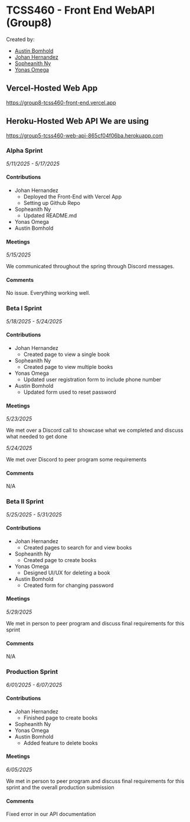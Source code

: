 # TCSS460 - Front End WebAPI (Group8)

Created by:

- [Austin Bomhold](https://github.com/abomhold)
- [Johan Hernandez](https://github.com/johanUWT)
- [Sopheanith Ny](https://github.com/SopheanithUWT)
- [Yonas Omega](https://github.com/YonasOmega)

## Vercel-Hosted Web App

https://group8-tcss460-front-end.vercel.app

## Heroku-Hosted Web API We are using

https://group5-tcss460-web-api-865cf04f06ba.herokuapp.com

### Alpha Sprint

_5/11/2025 - 5/17/2025_

#### Contributions

- Johan Hernandez
  - Deployed the Front-End with Vercel App
  - Setting up Github Repo
- Sopheanith Ny
  - Updated README.md
- Yonas Omega
- Austin Bomhold

#### Meetings

_5/15/2025_

We communicated throughout the spring through Discord messages.

#### Comments

No issue. Everything working well.

### Beta I Sprint

_5/18/2025 - 5/24/2025_

#### Contributions

- Johan Hernandez
  - Created page to view a single book
- Sopheanith Ny
  - Created page to view multiple books
- Yonas Omega
  - Updated user registration form to include phone number
- Austin Bomhold
  - Updated form used to reset password

#### Meetings

_5/23/2025_

We met over a Discord call to showcase what we completed and discuss what needed to get done

_5/24/2025_

We met over Discord to peer program some requirements

#### Comments

N/A

### Beta II Sprint

_5/25/2025 - 5/31/2025_

#### Contributions

- Johan Hernandez
  - Created pages to search for and view books
- Sopheanith Ny
  - Created page to create books
- Yonas Omega
  - Designed UI/UX for deleting a book
- Austin Bomhold
  - Created form for changing password

#### Meetings

_5/29/2025_

We met in person to peer program and discuss final requirements for this sprint

#### Comments

N/A

### Production Sprint

_6/01/2025 - 6/07/2025_

#### Contributions

- Johan Hernandez
  - Finished page to create books
- Sopheanith Ny
- Yonas Omega
- Austin Bomhold
  - Added feature to delete books

#### Meetings

_6/05/2025_

We met in person to peer program and discuss final requirements for this sprint and the overall production submission

#### Comments

Fixed error in our API documentation
